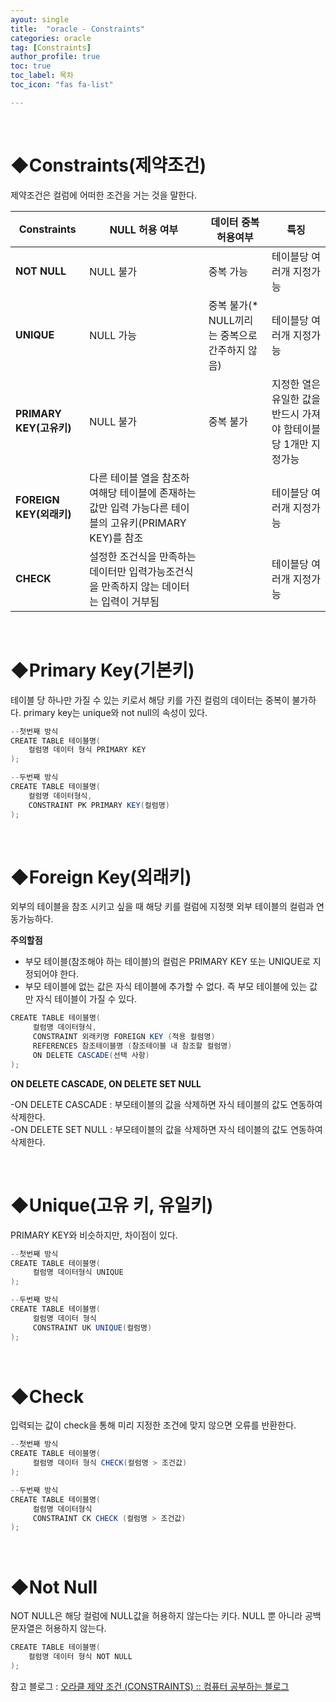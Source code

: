 ```yaml
---
ayout: single
title:  "oracle - Constraints"
categories: oracle
tag: [Constraints]
author_profile: true
toc: true
toc_label: 목차
toc_icon: "fas fa-list"

---
```


<br>







# ◆Constraints(제약조건)

제약조건은 컬럼에 어떠한 조건을 거는 것을 말한다.



| **Constraints**         | **NULL 허용 여부**                                           | **데이터 중복 허용여부**                       | **특징**                                                     |
| ----------------------- | ------------------------------------------------------------ | ---------------------------------------------- | ------------------------------------------------------------ |
| **NOT NULL**            | NULL 불가                                                    | 중복 가능                                      | 테이블당 여러개 지정가능                                     |
| **UNIQUE**              | NULL 가능                                                    | 중복 불가(* NULL끼리는 중복으로 간주하지 않음) | 테이블당 여러개 지정가능                                     |
| **PRIMARY KEY(고유키)** | NULL 불가                                                    | 중복 불가                                      | 지정한 열은 유일한 값을 반드시 가져야 함테이블 당 1개만 지정가능 |
| **FOREIGN KEY(외래키)** | 다른 테이블 열을 참조하여해당 테이블에 존재하는 값만 입력 가능다른 테이블의 고유키(PRIMARY KEY)를 참조 |                                                | 테이블당 여러개 지정가능                                     |
| **CHECK**               | 설정한 조건식을 만족하는 데이터만 입력가능조건식을 만족하지 않는 데이터는 입력이 거부됨 |                                                | 테이블당 여러개 지정가능                                     |

<br>







# ◆Primary Key(기본키)

테이블 당 하나만 가질 수 있는 키로서 해당 키를 가진 컬럼의 데이터는 중복이 불가하다. primary key는 unique와 not null의 속성이 있다.

```java
--첫번째 방식
CREATE TABLE 테이블명(
	컬럼명 데이터 형식 PRIMARY KEY
);

--두번째 방식
CREATE TABLE 테이블명(
	컬럼명 데이터형식, 
    CONSTRAINT PK PRIMARY KEY(컬럼명)
);
```

<br>







# ◆Foreign Key(외래키)

외부의 테이블을 참조 시키고 싶을 때 해당 키를 컬럼에 지정햇 외부 테이블의 컬럼과 연동가능하다.

**주의할점**

- 부모 테이블(참조해야 하는 테이블)의 컬럼은 PRIMARY KEY 또는 UNIQUE로 지정되어야 한다.
- 부모 테이블에 없는 값은 자식 테이블에 추가할 수 없다. 즉 부모 테이블에 있는 값만 자식 테이블이 가질 수 있다.

```java
CREATE TABLE 테이블명(
     컬럼명 데이터형식,
     CONSTRAINT 외래키명 FOREIGN KEY (적용 컬럼명)
     REFERENCES 참조테이블명 (참조테이블 내 참조할 컬럼명)
     ON DELETE CASCADE(선택 사항)
);
```



**ON DELETE CASCADE, ON DELETE SET NULL**

-ON DELETE CASCADE : 부모테이블의 값을 삭제하면 자식 테이블의 값도 연동하여 삭제한다.<br>-ON DELETE SET NULL : 부모테이블의 값을 삭제하면 자식 테이블의 값도 연동하여 삭제한다.

<br>







# ◆Unique(고유 키, 유일키)

PRIMARY KEY와 비슷하지만, 차이점이 있다.

```java
--첫번째 방식
CREATE TABLE 테이블명(
     컬럼명 데이터형식 UNIQUE
);

--두번째 방식
CREATE TABLE 테이블명(
     컬럼명 데이터 형식
     CONSTRAINT UK UNIQUE(컬럼명)
);
```

<br>







# ◆Check

입력되는 값이 check을 통해 미리 지정한 조건에 맞지 않으면 오류를 반환한다.

```java
--첫번째 방식
CREATE TABLE 테이블명(
     컬럼명 데이터 형식 CHECK(컬럼명 > 조건값)
);

--두번째 방식
CREATE TABLE 테이블명(
     컬럼명 데이터형식
     CONSTRAINT CK CHECK (컬럼명 > 조건값)
);
```

<br>









# ◆Not Null

NOT NULL은 해당 컬럼에 NULL값을 허용하지 않는다는 키다. NULL 뿐 아니라 공백문자열은 허용하지 않는다.

```java
CREATE TABLE 테이블명(     
	컬럼명 데이터 형식 NOT NULL
);
```







참고 블로그 : <a href="https://sgcomputer.tistory.com/250">오라클 제약 조건 (CONSTRAINTS) :: 컴퓨터 공부하는 블로그</a>
